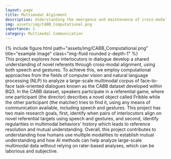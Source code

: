```yaml
---
layout: page
title: Multimodal Alginment
description: Understanding the emergence and maintenance of cross-modal alignment in dialogu
img: assets/img/CABB_Computational.png
importance: 1
category: Multimodal Communication
---
```

<div class="row">
    <div class="col-sm mt-3 mt-md-0">
        {% include figure.html path="assets/img/CABB_Computational.png" title="example image" class="img-fluid rounded z-depth-1" %}
    </div>
</div>
<div class="caption">
</div>
This project explores how interlocutors in dialogue develop a shared understanding of novel referents through cross-modal alignment, using both speech and gestures. To achieve this, we employ computational approaches from the fields of computer vision and natural language processing (NLP) to analyze a large-scale multimodal corpus of face-to-face task-oriented dialogues known as the CABB dataset developed within BQ3. In the CABB dataset, speakers participate in a referential game, where one participant (the director) describes a novel object called Fribble while the other participant (the matcher) tries to find it, using any means of communication available, including speech and gestures. This project has two main research goals, first, identify when pairs of interlocutors align on novel referential targets using speech and gestures, and second, identify regularities in multimodal behaviors' history which leads to reference resolution and mutual understanding. Overall, this project contributes to understanding how humans use multiple modalities to establish mutual understanding and how AI methods can help analyze large-scale multimodal data without relying on rater-based analyses, which can be laborious and subjective.
